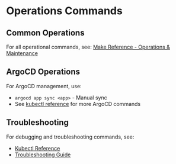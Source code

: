 # Operations Commands

## Common Operations

For all operational commands, see: [Make Reference - Operations & Maintenance](./make-reference.md#operations--maintenance)

## ArgoCD Operations

For ArgoCD management, use:
- `argocd app sync <app>` - Manual sync
- See [kubectl reference](./kubectl-reference.md) for more ArgoCD commands

## Troubleshooting

For debugging and troubleshooting commands, see:
- [Kubectl Reference](./kubectl-reference.md#troubleshooting)
- [Troubleshooting Guide](./troubleshooting.md)
